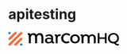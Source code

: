 # apitesting
 
<svg xmlns="http://www.w3.org/2000/svg" width="223.38" height="28.391" viewBox="0 0 223.38 28.391"><g transform="translate(-829 -194)"><g transform="translate(-117 40)"><g transform="translate(946 154)"><path d="M37.147,22.031a2.373,2.373,0,0,0-3.378,0L22.031,33.825A2.388,2.388,0,1,0,25.409,37.2L37.2,25.409A2.424,2.424,0,0,0,37.147,22.031Z" transform="translate(-9.517 -9.517)" fill="#ed703d"/><path d="M27.641.731a2.373,2.373,0,0,0-3.378,0L.731,24.318A2.388,2.388,0,0,0,4.109,27.7L27.641,4.053A2.307,2.307,0,0,0,27.641.731Z" transform="translate(-0.011 -0.011)" fill="#ed703d"/><path d="M15.847.731a2.373,2.373,0,0,0-3.378,0L.731,12.525A2.388,2.388,0,0,0,4.109,15.9L15.847,4.053A2.307,2.307,0,0,0,15.847.731Z" transform="translate(-0.011 -0.011)" fill="#ed703d"/><path d="M43.331,43.364a2.388,2.388,0,1,0,3.378,0A2.477,2.477,0,0,0,43.331,43.364Z" transform="translate(-19.024 -19.057)" fill="#2180bc"/><circle cx="2.381" cy="2.381" r="2.381" fill="#2180bc"/></g></g><g transform="translate(89.688 114)"><path d="M102.616,14.827V27.008H98.629V15.215c0-3.1-1.55-5.094-4.153-5.094-2.658,0-4.54,2.049-4.54,5.094V27.008H85.95V15.215c0-3.1-1.55-5.094-4.153-5.094-2.658,0-4.485,2.049-4.485,5.094V27.008H73.27V11.892c0-1.107-.166-1.772-.831-1.772a1.008,1.008,0,0,0-.609.221l-.277-.111L71,7.241l.166-.277A3.634,3.634,0,0,1,73.381,6.3,3.276,3.276,0,0,1,76.7,8.847,7.925,7.925,0,0,1,82.572,6.3a6.805,6.805,0,0,1,6.146,3.433A7.871,7.871,0,0,1,95.307,6.3C99.792,6.3,102.616,9.788,102.616,14.827Z" transform="translate(707.313 76.188)"/><path d="M152.46,28.574l-.166.221a3.85,3.85,0,0,1-2.159.609,3.123,3.123,0,0,1-3.211-2.326,8.933,8.933,0,0,1-6.091,2.326c-3.654,0-7.032-2.049-7.032-5.869,0-3.931,3.544-5.758,7.918-5.758a12.575,12.575,0,0,1,4.706.831v-1c0-2.547-2.326-3.821-4.762-3.821a6.578,6.578,0,0,0-4.817,2.049h-.277l-1.938-1.827v-.277a10.459,10.459,0,0,1,7.42-2.935c3.821,0,8.195,1.716,8.195,6.81v6.866c0,.941.166,1.55.831,1.55a.738.738,0,0,0,.554-.221l.277.111Zm-5.98-7.309a12.477,12.477,0,0,0-4.208-.831c-2.824,0-4.54,1.218-4.54,3.1,0,2.049,1.938,3.045,3.931,3.045,2.436,0,4.817-1.55,4.817-4.042Z" transform="translate(679.285 74.18)"/><path d="M245.279,20.1c0,5.315-4.042,9.3-9.69,9.3s-9.69-4.042-9.69-9.3c0-5.315,4.042-9.3,9.69-9.3S245.279,14.842,245.279,20.1Zm-3.931,0a5.585,5.585,0,0,0-5.7-5.925,5.647,5.647,0,0,0-5.7,5.925,5.647,5.647,0,0,0,5.7,5.925A5.585,5.585,0,0,0,241.348,20.1Z" transform="translate(638.18 74.18)"/><path d="M293.986,18.33V29.017H290.11V18.607c0-2.713-1.55-4.485-4.042-4.485a4.229,4.229,0,0,0-4.43,4.485V28.961h-3.931V18.607c0-2.713-1.495-4.485-4.042-4.485a4.215,4.215,0,0,0-4.374,4.485V28.961h-3.931V15.728c0-.941-.166-1.55-.831-1.55a.846.846,0,0,0-.554.221l-.221-.111-.554-2.658.166-.221a3.85,3.85,0,0,1,2.159-.609,3.067,3.067,0,0,1,3.211,2.215,8.178,8.178,0,0,1,5.7-2.215,6.8,6.8,0,0,1,5.98,3.045,7.832,7.832,0,0,1,6.423-3.045C291.217,10.8,293.986,13.845,293.986,18.33Z" transform="translate(621.533 74.18)"/><path d="M344,6.4V27.053h-3.544V18.138H329.544v8.915H326V6.4h3.544v8.748h10.908V6.4Z" transform="translate(593.506 76.145)"/><path d="M385.88,30.163l-.111.277a4.69,4.69,0,0,1-3.1,1.107,6.655,6.655,0,0,1-4.263-1.827c-1.44-1.163-2.658-2.547-3.931-2.547-6.312,0-11.074-4.6-11.074-10.686S368.217,5.8,374.474,5.8c6.312,0,11.074,4.6,11.074,10.686a10.452,10.452,0,0,1-6.423,9.8l.5.388c1,.831,1.883,1.827,3.156,1.827a2.557,2.557,0,0,0,1.606-.554l.277.111Zm-11.351-6.2A7.322,7.322,0,0,0,382,16.431a7.475,7.475,0,1,0-14.95,0A7.322,7.322,0,0,0,374.529,23.961Z" transform="translate(576.813 76.412)"/><path d="M180.512,14.233a10.026,10.026,0,0,1,1.44-2.879,6.127,6.127,0,0,0-7.309,1.716,3.051,3.051,0,0,0-3.1-2.27,4.128,4.128,0,0,0-2.049.5.2.2,0,0,0-.111.277l.554,2.27a.59.59,0,0,0,.609.332c.664,0,.831.609.831,1.55V28.961h3.876V18.829c0-2.935,1.55-4.706,3.82-4.706a7.537,7.537,0,0,1,1.163.111C180.4,14.288,180.456,14.288,180.512,14.233Z" transform="translate(663.414 74.18)"/><path d="M208.137,22.357a6.9,6.9,0,0,1-4.263,1.384c-4.1,0-6.81-2.768-6.81-6.921a6.622,6.622,0,0,1,6.7-6.977,7.244,7.244,0,0,1,5.2,2.159,12.385,12.385,0,0,1,1.938-2.547,1.158,1.158,0,0,0,.221-.332A10.744,10.744,0,0,0,203.6,6.3a10.524,10.524,0,1,0,0,21.04,11.473,11.473,0,0,0,6.2-1.772A11.8,11.8,0,0,1,208.137,22.357Z" transform="translate(652.953 76.188)"/></g></g></svg>
